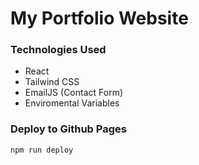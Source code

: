 # My Portfolio Website

### Technologies Used

- React
- Tailwind CSS
- EmailJS (Contact Form)
- Enviromental Variables

### Deploy to Github Pages

```npm run deploy```
